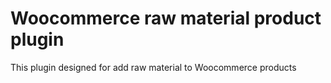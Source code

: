 # Woocommerce raw material product plugin

This plugin designed for add raw material to Woocommerce products

